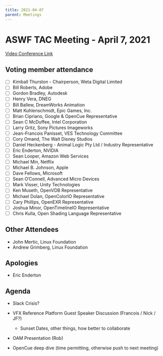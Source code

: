 ```yaml
---
title: 2021-04-07
parent: Meetings
---
```

# **ASWF TAC Meeting - April 7, 2021**

[Video Conference Link](https://zoom.us/j/757849640?pwd=QzE1K2hrL2FHSFhKK3h5Z3BWTFJsZz09)

## Voting member attendance

* [ ] Kimball Thurston - Chairperson, Weta Digital Limited
* [ ] Bill Roberts, Adobe
* [ ] Gordon Bradley, Autodesk
* [ ] Henry Vera, DNEG
* [ ] Bill Ballew, DreamWorks Animation
* [ ] Matt Kuhlenschmidt, Epic Games, Inc.
* [ ] Brian Cipriano, Google & OpenCue Representative
* [ ] Sean C McDuffee, Intel Corporation
* [ ] Larry Gritz, Sony Pictures Imageworks
* [ ] Jean-Francois Panisset, VES Technology Committee
* [ ] Cory Omand, The Walt Disney Studios
* [ ] Daniel Heckenberg - Animal Logic Pty Ltd / Industry Representative
* [ ] Eric Enderton, NVIDIA
* [ ] Sean Looper, Amazon Web Services
* [ ] Michael Min, Netflix
* [ ] Michael B. Johnson, Apple
* [ ] Dave Fellows, Microsoft
* [ ] Sean O’Connell, Advanced Micro Devices
* [ ] Mark Visser, Unity Technologies
* [ ] Ken Museth, OpenVDB Representative
* [ ] Michael Dolan, OpenColorIO Representative
* [ ] Cary Phillips, OpenEXR Representative
* [ ] Joshua Minor, OpenTimelineIO Representative
* [ ] Chris Kulla, Open Shading Language Representative

## Other Attendees

* John Mertic, Linux Foundation
* Andrew Grimberg, Linux Foundation

## Apologies

* Eric Enderton

## Agenda

* Slack Crisis?

* VFX Reference Platform Guest Speaker Discussion (Francois / Nick / JF?)
    - Sunset Dates, other things, how better to collaborate

* OAM Presentation (Rob)

* OpenCue deep dive (time permitting, otherwise push to next meeting)


